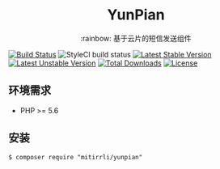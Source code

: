 <h1 align="center"> YunPian </h1>
<p align="center">:rainbow: 基于云片的短信发送组件</p>

[![Build Status](https://travis-ci.org/overtrue/weather.svg?branch=master)](https://travis-ci.org/overtrue/weather)
![StyleCI build status](https://github.styleci.io/repos/204657371/shield) 
[![Latest Stable Version](https://poser.pugx.org/mitirrli/yunpian/v/stable)](https://packagist.org/packages/mitirrli/yunpian)
[![Latest Unstable Version](https://poser.pugx.org/mitirrli/yunpian/v/unstable)](https://packagist.org/packages/mitirrli/yunpian)
[![Total Downloads](https://poser.pugx.org/mitirrli/yunpian/downloads)](https://packagist.org/packages/mitirrli/yunpian)
<a href="https://packagist.org/packages/mitirrli/yunpian"><img src="https://poser.pugx.org/mitirrli/yunpian/license" alt="License"></a>

## 环境需求

- PHP >= 5.6

## 安装

```shell
$ composer require "mitirrli/yunpian"
```
